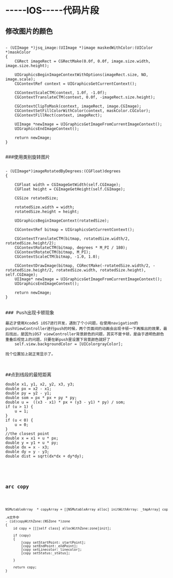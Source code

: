 # -----IOS-----代码片段


## 修改图片的颜色
<pre><code>
- (UIImage *)jsq_image:(UIImage *)image maskedWithColor:(UIColor *)maskColor
{
    CGRect imageRect = CGRectMake(0.0f, 0.0f, image.size.width, image.size.height);
    
    UIGraphicsBeginImageContextWithOptions(imageRect.size, NO, image.scale);
    CGContextRef context = UIGraphicsGetCurrentContext();
    
    CGContextScaleCTM(context, 1.0f, -1.0f);
    CGContextTranslateCTM(context, 0.0f, -imageRect.size.height);

    CGContextClipToMask(context, imageRect, image.CGImage);
    CGContextSetFillColorWithColor(context, maskColor.CGColor);
    CGContextFillRect(context, imageRect);
    
    UIImage *newImage = UIGraphicsGetImageFromCurrentImageContext();
    UIGraphicsEndImageContext();
    
    return newImage;
}

</code></pre>


###使用类别旋转图片
<pre>
<code>
- (UIImage*)imageRotatedByDegrees:(CGFloat)degrees
{
    
    CGFloat width = CGImageGetWidth(self.CGImage);
    CGFloat height = CGImageGetHeight(self.CGImage);
    
    CGSize rotatedSize;
    
    rotatedSize.width = width;
    rotatedSize.height = height;
    
    UIGraphicsBeginImageContext(rotatedSize);
    
    CGContextRef bitmap = UIGraphicsGetCurrentContext();
    
    CGContextTranslateCTM(bitmap, rotatedSize.width/2, rotatedSize.height/2);
    CGContextRotateCTM(bitmap, degrees * M_PI / 180);
    CGContextRotateCTM(bitmap, M_PI);
    CGContextScaleCTM(bitmap, -1.0, 1.0);
    
    CGContextDrawImage(bitmap, CGRectMake(-rotatedSize.width/2, -rotatedSize.height/2, rotatedSize.width, rotatedSize.height), self.CGImage);
    UIImage* newImage = UIGraphicsGetImageFromCurrentImageContext();
    UIGraphicsEndImageContext();
    
    return newImage;
}
</code>
</pre>

<pre>
### Push出现卡顿现象
<code>
最近才使用Xcode5 iOS7进行开发，遇到了个小问题，在使用navigation的pushViewController进行push的时候，两个页面间的动画会出现卡顿一下再推出的效果，最后找出，是因为iOS7 viewController背景颜色的问题，其实不是卡顿，是由于透明色颜色重叠后视觉上的问题，只要在新push里设置下背景颜色就好了
    self.view.backgroundColor = [UIColorgrayColor];

找个位置加上就正常显示了。
</code>

</pre>

<pre>
##点到线段的最短距离
<code>
double x1, y1, x2, y2, x3, y3;    
double px = x2 - x1;
double py = y2 - y1;
double som = px * px + py * py;
double u =  ((x3 - x1) * px + (y3 - y1) * py) / som;
if (u > 1) {
    u = 1;
}
if (u < 0) {
    u = 0;
}
//the closest point
double x = x1 + u * px;
double y = y1 + u * py;
double dx = x - x3;
double dy = y - y3;      
double dist = sqrt(dx*dx + dy*dy);
<code>

</pre>

<h2>arc copy </h2>

<pre>

NSMutableArray  * copyArray = [[NSMutableArray alloc] initWithArray: _tmpArray] copyItem: YES];

.m文件中
- (id)copyWithZone:(NSZone *)zone
{
    id copy = [[[self class] allocWithZone:zone]init];
    
    if (copy)
    {
        [copy setStartPoint:_startPoint];
        [copy setEndPoint:_endPoint];
        [copy setLinecolor:_linecolor];
        [copy setStatus:_status];
        
    }
    
    return copy;
}

</pre>

